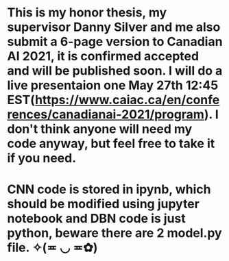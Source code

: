 # This is my honor thesis, my supervisor Danny Silver and me also submit a 6-page version to Canadian AI 2021, it is confirmed accepted and will be published soon. I will do a live presentaion one May 27th 12:45 EST(https://www.caiac.ca/en/conferences/canadianai-2021/program). I don't think anyone will need my code anyway, but feel free to take it if you need.
# CNN code is stored in ipynb, which should be modified using jupyter notebook and DBN code is just python, beware there are 2 model.py file. ✧(≖ ◡ ≖✿)
